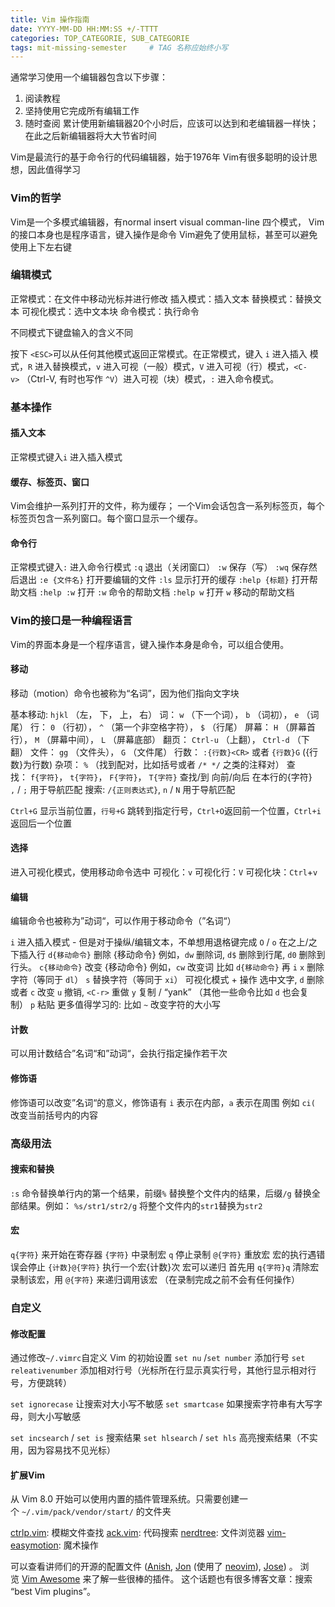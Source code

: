 ```yaml
---
title: Vim 操作指南
date: YYYY-MM-DD HH:MM:SS +/-TTTT
categories: TOP_CATEGORIE, SUB_CATEGORIE
tags: mit-missing-semester     # TAG 名称应始终小写
---
```


通常学习使用一个编辑器包含以下步骤：
1. 阅读教程
2. 坚持使用它完成所有编辑工作
3. 随时查阅
累计使用新编辑器20个小时后，应该可以达到和老编辑器一样快；在此之后新编辑器将大大节省时间

Vim是最流行的基于命令行的代码编辑器，始于1976年
Vim有很多聪明的设计思想，因此值得学习

### Vim的哲学

Vim是一个多模式编辑器，有normal insert visual comman-line 四个模式，
Vim的接口本身也是程序语言，键入操作是命令
Vim避免了使用鼠标，甚至可以避免使用上下左右键

### 编辑模式

正常模式：在文件中移动光标并进行修改
插入模式：插入文本
替换模式：替换文本
可视化模式：选中文本块
命令模式：执行命令

不同模式下键盘输入的含义不同

按下 `<ESC>`可以从任何其他模式返回正常模式。在正常模式，键入 `i` 进入插入 模式，`R` 进入替换模式，`v` 进入可视（一般）模式，`V` 进入可视（行）模式，`<C-v>` （Ctrl-V, 有时也写作 `^V`）进入可视（块）模式，`:` 进入命令模式。

### 基本操作

#### 插入文本

正常模式键入`i` 进入插入模式

#### 缓存、标签页、窗口

Vim会维护一系列打开的文件，称为缓存；
一个Vim会话包含一系列标签页，每个标签页包含一系列窗口。每个窗口显示一个缓存。

#### 命令行

正常模式键入`:` 进入命令行模式
`:q` 退出（关闭窗口）
`:w` 保存（写）
`:wq` 保存然后退出
`:e {文件名}` 打开要编辑的文件
`:ls` 显示打开的缓存
`:help {标题}` 打开帮助文档
    `:help :w` 打开 `:w` 命令的帮助文档
    `:help w` 打开 `w` 移动的帮助文档

### Vim的接口是一种编程语言

Vim的界面本身是一个程序语言，键入操作本身是命令，可以组合使用。
#### 移动

移动（motion）命令也被称为“名词”，因为他们指向文字块

基本移动: `hjkl` （左， 下， 上， 右）
词： `w` （下一个词）， `b` （词初）， `e` （词尾）
行： `0` （行初）， `^` （第一个非空格字符）， `$` （行尾） 
屏幕： `H` （屏幕首行）， `M` （屏幕中间）， `L` （屏幕底部）
翻页： `Ctrl-u` （上翻）， `Ctrl-d` （下翻）
文件： `gg` （文件头）， `G` （文件尾）
行数： `:{行数}<CR>` 或者 `{行数}G` ({行数}为行数)
杂项： `%` （找到配对，比如括号或者 `/* */` 之类的注释对）
查找： `f{字符}`， `t{字符}`， `F{字符}`， `T{字符}`
	查找/到 向前/向后 在本行的{字符}
	`,` / `;` 用于导航匹配
搜索: `/{正则表达式}`, `n` / `N` 用于导航匹配

`Ctrl+G` 显示当前位置，`行号+G` 跳转到指定行号，`Ctrl+O`返回前一个位置，`Ctrl+i`返回后一个位置
#### 选择

进入可视化模式，使用移动命令选中
可视化：`v`
可视化行：`V`
可视化块：`Ctrl`+`v`

#### 编辑

编辑命令也被称为”动词“，可以作用于移动命令（”名词“）

`i` 进入插入模式
    - 但是对于操纵/编辑文本，不单想用退格键完成
`O` / `o` 在之上/之下插入行
`d{移动命令}` 删除 {移动命令}
	例如，`dw` 删除词, `d$` 删除到行尾, `d0` 删除到行头。
`c{移动命令}` 改变 {移动命令}
    例如，`cw` 改变词
    比如 `d{移动命令}` 再 `i`
`x` 删除字符（等同于 `dl`）
`s` 替换字符（等同于 `xi`）
可视化模式 + 操作
    选中文字, `d` 删除 或者 `c` 改变 
`u` 撤销, `<C-r>` 重做
`y` 复制 / “yank” （其他一些命令比如 `d` 也会复制）
`p` 粘贴
更多值得学习的: 比如 `~` 改变字符的大小写


#### 计数

可以用计数结合”名词“和”动词“，会执行指定操作若干次

#### 修饰语

修饰语可以改变”名词“的意义，修饰语有 `i` 表示在内部，`a` 表示在周围
例如 `ci(` 改变当前括号内的内容

### 高级用法
#### 搜索和替换

`:s` 命令替换单行内的第一个结果，前缀`%` 替换整个文件内的结果，后缀`/g` 替换全部结果。例如：
	`%s/str1/str2/g` 将整个文件内的`str1`替换为`str2`

#### 宏

`q{字符}` 来开始在寄存器 `{字符}` 中录制宏
`q` 停止录制
`@{字符}` 重放宏
宏的执行遇错误会停止
 `{计数}@{字符}` 执行一个宏{计数}次
 宏可以递归
    首先用 `q{字符}q` 清除宏
    录制该宏，用 `@{字符}` 来递归调用该宏 （在录制完成之前不会有任何操作）

### 自定义

#### 修改配置

通过修改`~/.vimrc`自定义 Vim 的初始设置
`set nu` /`set number` 添加行号
`set releativenumber` 添加相对行号（光标所在行显示真实行号，其他行显示相对行号，方便跳转）

`set ignorecase` 让搜索对大小写不敏感
`set smartcase` 如果搜索字符串有大写字母，则大小写敏感

`set incsearch` / `set is` 搜索结果
`set hlsearch` / `set hls` 高亮搜索结果（不实用，因为容易找不见光标）
####  扩展Vim
从 Vim 8.0 开始可以使用内置的插件管理系统。只需要创建一个 `~/.vim/pack/vendor/start/` 的文件夹

 [ctrlp.vim](https://github.com/ctrlpvim/ctrlp.vim): 模糊文件查找
  [ack.vim](https://github.com/mileszs/ack.vim): 代码搜索
 [nerdtree](https://github.com/scrooloose/nerdtree): 文件浏览器
 [vim-easymotion](https://github.com/easymotion/vim-easymotion): 魔术操作

可以查看讲师们的开源的配置文件 ([Anish](https://github.com/anishathalye/dotfiles), [Jon](https://github.com/jonhoo/configs) (使用了 [neovim](https://github.com/JJGO/dotfiles/blob/master/vim/.vimrc)), [Jose](https://github.com/JJGO/dotfiles)) 。 浏览 [Vim Awesome](https://vimawesome.com/) 来了解一些很棒的插件。 这个话题也有很多博客文章：搜索 “best Vim plugins”。


